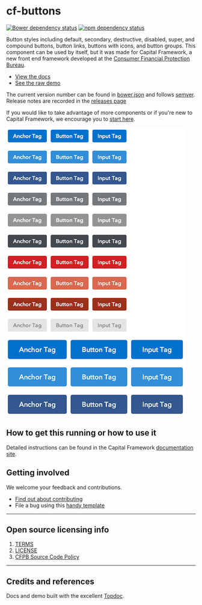 
# cf-buttons

[![Bower dependency status](https://www.versioneye.com/user/projects/5345b61fe97a46bd58000150/badge.png)](https://www.versioneye.com/user/projects/5345b61fe97a46bd58000150)
[![npm dependency status](https://gemnasium.com/cfpb/cf-typography.svg)](https://gemnasium.com/cfpb/cf-buttons)

Button styles including default, secondary, destructive, disabled, super, and
compound buttons, button links, buttons with icons, and button groups.
This component can be used by itself, but it was made for Capital Framework,
a new front end framework developed at the
[Consumer Financial Protection Bureau](https://cfpb.github.io/).

- [View the docs](https://cfpb.github.io/cf-buttons/docs/)
- [See the raw demo](https://cfpb.github.io/cf-buttons/demo/)

The current version number can be found in [bower.json](bower.json#L3)
and follows [semver](http://semver.org/).
Release notes are recorded in the [releases page](https://github.com/cfpb/cf-buttons/releases/)

If you would like to take advantage of more components or if you're new to
Capital Framework, we encourage you to [start here](https://cfpb.github.io/capital-framework/).

![](screenshot.png)


## How to get this running or how to use it

Detailed instructions can be found in the Capital Framework
[documentation site](https://cfpb.github.io/capital-framework/components/).


## Getting involved

We welcome your feedback and contributions.

- [Find out about contributing](CONTRIBUTING.md)
- File a bug using this [handy template](https://github.com/cfpb/cf-buttons/issues/new?body=%23%23%20URL%0D%0D%0D%23%23%20Actual%20Behavior%0D%0D%0D%23%23%20Expected%20Behavior%0D%0D%0D%23%23%20Steps%20to%20Reproduce%0D%0D%0D%23%23%20Screenshot&labels=bug)


----

## Open source licensing info
1. [TERMS](TERMS.md)
2. [LICENSE](LICENSE)
3. [CFPB Source Code Policy](https://github.com/cfpb/source-code-policy/)


----

## Credits and references

Docs and demo built with the excellent [Topdoc](https://github.com/topcoat/topdoc/).
